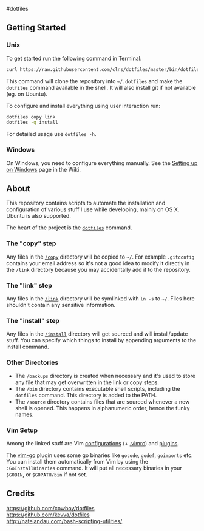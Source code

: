 #dotfiles

## Getting Started

### Unix

To get started run the following command in Terminal:

```sh
curl https://raw.githubusercontent.com/clns/dotfiles/master/bin/dotfiles | bash && . ~/.bashrc
```

This command will clone the repository into `~/.dotfiles` and make the `dotfiles`
command available in the shell. It will also install git if not available (eg. on Ubuntu).

To configure and install everything using user interaction run:

```sh
dotfiles copy link
dotfiles -q install
```

For detailed usage use `dotfiles -h`.

### Windows

On Windows, you need to configure everything manually. See the
[Setting up on Windows](../../wiki/Setting-up-on-Windows)
page in the Wiki.

## About

This repository contains scripts to automate the installation and configuration of various
stuff I use while developing, mainly on OS X. Ubuntu is also supported.

The heart of the project is the [`dotfiles`](bin/dotfiles) command.

### The "copy" step

Any files in the [`/copy`][copy] directory will be copied to `~/`. For example `.gitconfig` contains
your email address so it's not a good idea to modify it directly in the `/link` directory
because you may accidentally add it to the repository.

### The "link" step

Any files in the [`/link`][link] directory will be symlinked with `ln -s` to `~/`. Files here shouldn't
contain any sensitive information.

### The "install" step

Any files in the [`/install`][install] directory will get sourced and will install/update stuff.
You can specify which things to install by appending arguments to the install command.

### Other Directories

* The `/backups` directory is created when necessary and it's used to store any file that may get
overwritten in the link or copy steps.
* The `/bin` directory contains executable shell scripts, including the `dotfiles` command.
This directory is added to the PATH.
* The `/source` directory contains files that are sourced whenever a new shell is opened.
This happens in alphanumeric order, hence the funky names.

### Vim Setup

Among the linked stuff are Vim [configurations](link/.vim/plugin/settings)
(+ [.vimrc](link/.vimrc)) and [plugins](link/.vim/bundle).

The [vim-go](https://github.com/fatih/vim-go) plugin uses some go binaries like `gocode`, `godef`, `goimports` etc.
You can install them automatically from Vim by using the `:GoInstallBinaries` command.
It will put all necessary binaries in your `$GOBIN`, or `$GOPATH/bin` if not set.

## Credits

https://github.com/cowboy/dotfiles  
https://github.com/kevva/dotfiles  
http://natelandau.com/bash-scripting-utilities/  

[copy]: copy
[link]: link
[install]: install
